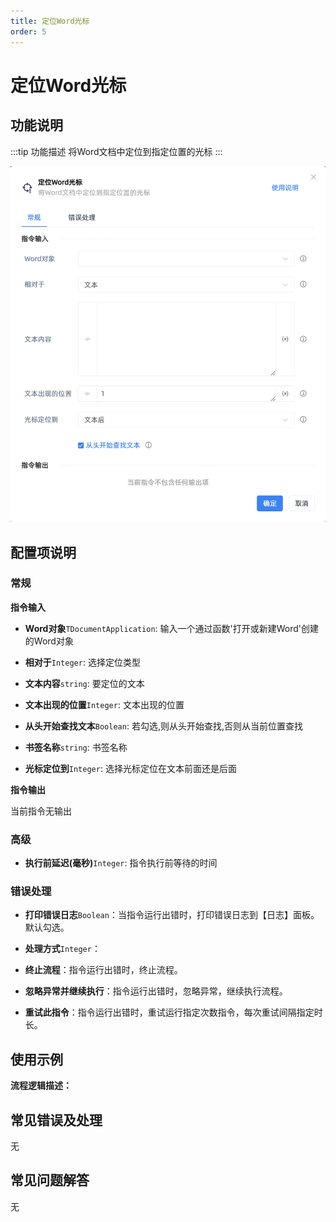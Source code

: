 ```yaml
---
title: 定位Word光标
order: 5
---
```


# 定位Word光标

## 功能说明

:::tip 功能描述
将Word文档中定位到指定位置的光标
:::

![定位Word光标](../../../assets/定位Word光标_command.png)

## 配置项说明

### 常规

**指令输入**

- **Word对象**`TDocumentApplication`: 输入一个通过函数'打开或新建Word'创建的Word对象

- **相对于**`Integer`: 选择定位类型

- **文本内容**`string`: 要定位的文本

- **文本出现的位置**`Integer`: 文本出现的位置

- **从头开始查找文本**`Boolean`: 若勾选,则从头开始查找,否则从当前位置查找

- **书签名称**`string`: 书签名称

- **光标定位到**`Integer`: 选择光标定位在文本前面还是后面


**指令输出**

当前指令无输出

### 高级

- **执行前延迟(毫秒)**`Integer`: 指令执行前等待的时间

### 错误处理

- **打印错误日志**`Boolean`：当指令运行出错时，打印错误日志到【日志】面板。默认勾选。

- **处理方式**`Integer`：

 - **终止流程**：指令运行出错时，终止流程。

 - **忽略异常并继续执行**：指令运行出错时，忽略异常，继续执行流程。

 - **重试此指令**：指令运行出错时，重试运行指定次数指令，每次重试间隔指定时长。

## 使用示例

**流程逻辑描述：** 

## 常见错误及处理

无

## 常见问题解答

无

